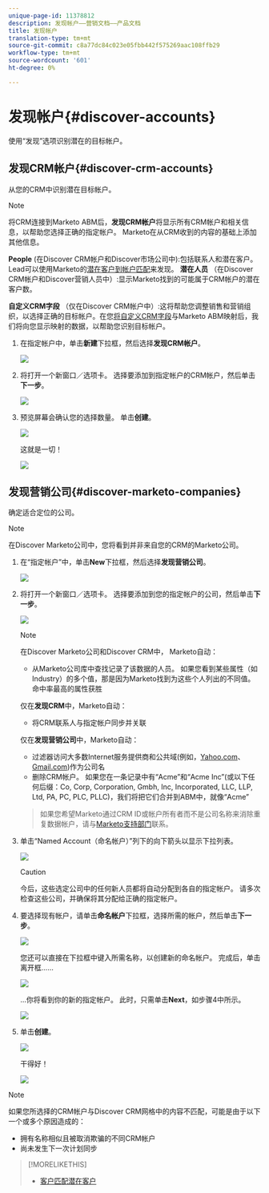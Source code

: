 ```yaml
---
unique-page-id: 11378812
description: 发现帐户——营销文档——产品文档
title: 发现帐户
translation-type: tm+mt
source-git-commit: c8a77dc84c023e05fbb442f575269aac108ffb29
workflow-type: tm+mt
source-wordcount: '601'
ht-degree: 0%

---
```



# 发现帐户{#discover-accounts}

使用“发现”选项识别潜在的目标帐户。

## 发现CRM帐户{#discover-crm-accounts}

从您的CRM中识别潜在目标帐户。

>[!NOTE]
>
>将CRM连接到Marketo ABM后，**发现CRM帐户**&#x200B;将显示所有CRM帐户和相关信息，以帮助您选择正确的指定帐户。 Marketo在从CRM收到的内容的基础上添加其他信息。

**People** (在Discover CRM帐户和Discover市场公司中):包括联系人和潜在客户。Lead可以使用Marketo的[潜在客户到帐户匹配](http://docs.marketo.com/display/DOCS/Lead+to+Account+Matching)来发现。 **潜在人员** （在Discover CRM帐户和Discover营销人员中）:显示Marketo找到的可能属于CRM帐户的潜在客户数。

**自定义CRM字段** （仅在Discover CRM帐户中）:这将帮助您调整销售和营销组织，以选择正确的目标帐户。在您[将自定义CRM字段](http://docs.marketo.com/x/1wnG)与Marketo ABM映射后，我们将向您显示映射的数据，以帮助您识别目标帐户。

1. 在指定帐户中，单击&#x200B;**新建**&#x200B;下拉框，然后选择&#x200B;**发现CRM帐户**。

   ![](assets/disc-crm-one.png)

1. 将打开一个新窗口／选项卡。 选择要添加到指定帐户的CRM帐户，然后单击&#x200B;**下一步**。

   ![](assets/disc-crm-two.png)

1. 预览屏幕会确认您的选择数量。 单击&#x200B;**创建**。

   ![](assets/disc-three.png)

   这就是一切！

   ![](assets/disc-four.png)

## 发现营销公司{#discover-marketo-companies}

确定适合定位的公司。

>[!NOTE]
>
>在Discover Marketo公司中，您将看到并非来自您的CRM的Marketo公司。

1. 在“指定帐户”中，单击&#x200B;**New**&#x200B;下拉框，然后选择&#x200B;**发现营销公司**。

   ![](assets/one-1.png)

1. 将打开一个新窗口／选项卡。 选择要添加到您的指定帐户的公司，然后单击&#x200B;**下一步**。

   ![](assets/disc-comp-two.png)

   >[!NOTE]
   >
   >在Discover Marketo公司和Discover CRM中， Marketo自动：
   >
   > * 从Marketo公司库中查找记录了该数据的人员。 如果您看到某些属性（如Industry）的多个值，那是因为Marketo找到为这些个人列出的不同值。 命中率最高的属性获胜
   >
   >仅在&#x200B;**发现CRM**&#x200B;中，Marketo自动：
   >
   > * 将CRM联系人与指定帐户同步并关联
   >
   >仅在&#x200B;**发现营销公司**&#x200B;中，Marketo自动：
   >
   > * 过滤器访问大多数Internet服务提供商和公共域(例如，[Yahoo.com](https://yahoo.com)、[Gmail.com](https://gmail.com))作为公司名
      >
      > 
   * 删除CRM帐户。 如果您在一条记录中有“Acme”和“Acme Inc”(或以下任何后缀：Co, Corp, Corporation, Gmbh, Inc, Incorporated, LLC, LLP, Ltd, PA, PC, PLC, PLLC)，我们将把它们合并到ABM中，就像“Acme”
   >
   >如果您希望Marketo通过CRM ID或帐户所有者而不是公司名称来消除重复数据帐户，请与[Marketo支持部门](https://nation.marketo.com/t5/Support/ct-p/Support)联系。

1. 单击“Named Account（命名帐户）”列下的向下箭头以显示下拉列表。

   ![](assets/disc-comp-three.png)

   >[!CAUTION]
   >
   >今后，这些选定公司中的任何新人员都将自动分配到各自的指定帐户。 请多次检查这些公司，并确保将其分配给正确的指定帐户。

1. 要选择现有帐户，请单击&#x200B;**命名帐户**&#x200B;下拉框，选择所需的帐户，然后单击&#x200B;**下一步**。

   ![](assets/disc-comp-four.png)

   您还可以直接在下拉框中键入所需名称，以创建新的命名帐户。 完成后，单击离开框……

   ![](assets/disc-comp-five.png)

   ...你将看到你的新的指定帐户。 此时，只需单击&#x200B;**Next**，如步骤4中所示。

   ![](assets/disc-comp-six.png)

1. 单击&#x200B;**创建**。

   ![](assets/disc-comp-seven.png)

   干得好！

   ![](assets/disc-co-six.png)

>[!NOTE]
>
>如果您所选择的CRM帐户与Discover CRM网格中的内容不匹配，可能是由于以下一个或多个原因造成的：
>
>* 拥有名称相似且被取消欺骗的不同CRM帐户
>* 尚未发生下一次计划同步


>[!MORELIKETHIS]
>
>* [客户匹配潜在客户](/help/marketo/product-docs/account-based-marketing/target/named-accounts/lead-to-account-matching.md)

